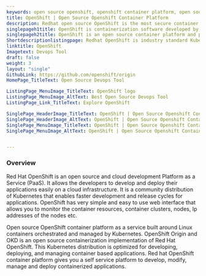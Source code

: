 ```yaml
---
keywords: open source openshift, openshift container platform, open source container platform, openshift vs kubernetes, red hat openshift container platform, red hat container platform
title: OpenShift | Open Source Openshift Container Platform
description: Redhat open source OpenShift is the most secure container platform. It is cloud-based container orchestration system with industry standard Kubernetes as backend
singlepageh1title: OpenShift is containerization software developed by Red Hat.
singlepageh2title: OpenShift is an open source container platform and platform-as-a-Service (PaaS). It is cloud-based container orchestration system with Kubernetes distribution.
Shortdescriptionlistingpage: Redhat OpenShift is industry standard Kubernetes distribution and a family of containerization software products. It focuses on user experience and app security.
linktitle: OpenShift
Imagetext: Devops Tool
draft: false
weight: 3
layout: "single"
GithubLink: https://github.com/openshift/origin
HomePage_TitleText: Open Source Devops Tool

ListingPage_MenuImage_TitleText: OpenShift logo
ListingPage_MenuImage_AltText: Best Open Source Devops Tool
ListingPage_Link_TitleText: Explore OpenShift

SinglePage_HeaderImage_TitleText: OpenShift | Open Source Openshift Container Platform
SinglePage_HeaderImage_AltText: OpenShift | Open Source Openshift Container Platform
SinglePage_MenuImage_TitleText: OpenShift | Open Source Openshift Container Platform
SinglePage_MenuImage_AltText: OpenShift | Open Source Openshift Container Platform


---
```


### **Overview**

Red Hat OpenShift is an open source and cloud development Platform as a Service (PaaS). It allows the developers to develop and deploy their applications easily on a cloud infrastructure. It is a community distribution of Kubernetes that enables faster development and release cycles for applications. OpenShift has very simple and easy to use web interface that allows you to monitor the container resources, container clusters, nodes, Ip addresses of the nodes etc.

Open source OpenShift container platform as a service built around Linux containers orchestrated and managed by Kubernetes. OpenShift Origin and OKD is an open source containerization implementation of Red Hat OpenShift. This Kubernetes distribution is optimized for developing, deploying, and managing container based applications. Red hat OpenShift container platform gives you a self service platform to develop, modify, manage and deploy containerized applications.